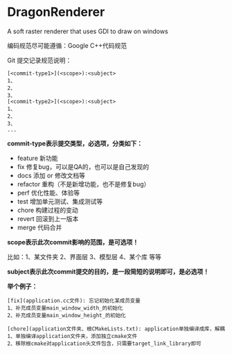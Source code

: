 # DragonRenderer
A soft raster renderer that uses GDI to draw on windows



编码规范尽可能遵循：Google C++代码规范

Git 提交记录规范说明：

```
[<commit-type1>](<scope>):<subject>
1、
2、
3、
[<commit-type2>](<scope>):<subject>
1、
2、
3、
...
```

**commit-type表示提交类型，必选项，分类如下：**

- feature
    新功能
- fix
    修复bug，可以是QA的，也可以是自己发现的
- docs
    添加 or 修改文档等
- refactor
    重构（不是新增功能，也不是修复bug）
- perf
    优化性能、体验等
- test
    增加单元测试、集成测试等
- chore
    构建过程的变动
- revert
    回滚到上一版本
- merge
    代码合并



**scope表示此次commit影响的范围，是可选项！**

比如：1、某文件夹  2、界面层  3、模型层  4、某个库  等等



**subject表示此次commit提交的目的，是一段简短的说明即可，是必选项！**



**举个例子：**

```
[fix](application.cc文件): 忘记初始化某成员变量
1、补充成员变量main_window_width_的初始化
2、补充成员变量main_window_height_的初始化

[chore](application文件夹、根CMakeLists.txt): application单独编译成库，解耦
1、单独编译application文件夹，添加独立cmake文件
2、移除根cmake对application头文件包含，只需要target_link_library即可
```

